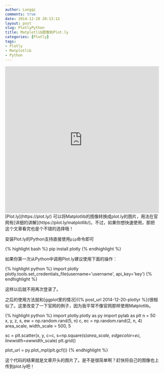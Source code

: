 ```yaml
---
author: Longqi
comments: true
date: 2014-12-20 20:13:12
layout: post
slug: PlotlyPython
title: Matplotlib图像到Plot.ly
categories: [Plotly]
tags:
- Plotly
- Matplotlib
- Python
---
```

<iframe width="100%" height="480" frameborder="0" seamless="seamless" scrolling="no" src="https://plot.ly/~longqi/98.embed?width=640&height=480"></iframe>
[Plot.ly](https://plot.ly/) 可以将Matplotlib的图像转换成plot.ly的图片，用法在官网有[详细的讲解](https://plot.ly/matplotlib/)。不过，如果你想快速使用，那把这个文章看完也是个不错的选择哦！

安装Plot.ly的Python支持直接使用`pip`命令即可

{% highlight bash %}
pip install plotly
{% endhighlight %}


如果你第一次从Python中调用Plot.ly建议使用下面的操作：

{% highlight python %}
import plotly
plotly.tools.set_credentials_file(username='username', api_key='key')
{% endhighlight %}

这样以后就不用再次登录了。

之后的使用方法就和[ggplot里的情况]({% post_url 2014-12-20-plotlyr %})很相似了。这里改变了一下官网的例子，因为我平常不像官网那样使用Matplotlib。

{% highlight python %}
import plotly.plotly as py
import pylab as plt
n = 50
x, y, z, s, ew = np.random.rand(5, n)
c, ec = np.random.rand(2, n, 4)
area_scale, width_scale = 500, 5

sc = plt.scatter(x, y, c=c,
                s=np.square(s)*area_scale,
                edgecolor=ec,
                linewidth=ew*width_scale)
plt.grid()

plot_url = py.plot_mpl(plt.gcf())
{% endhighlight %}

这个代码的结果就是文章开头的图片了。是不是很简单啊？赶快将自己的图像也上传到plot.ly吧！

